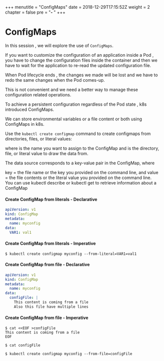 +++
menutitle = "ConfigMaps"
date = 2018-12-29T17:15:52Z
weight = 2
chapter = false
pre = "<b>- </b>"
+++

# ConfigMaps

In this session , we will explore the use of `ConfigMaps`.

If you want to customize the configuration of an application inside a Pod , you have to change the configuration files inside the container and then we have to wait for the application to re-read the updated configuration file.

When Pod lifecycle ends , the changes we made will be lost and we have to redo the same changes when the Pod comes-up.

This is not convenient and we need a better way to manage these configuration related operations.

To achieve a persistent configuration regardless of the Pod state , k8s introduced ConfigMaps.

We can store environmental variables or a file content or both using ConfigMaps in k8s.

Use the `kubectl create configmap` command to create configmaps from directories, files, or literal values:

where <map-name> is the name you want to assign to the ConfigMap and <data-source> is the directory, file, or literal value to draw the data from.

The data source corresponds to a key-value pair in the ConfigMap, where

key = the file name or the key you provided on the command line, and
value = the file contents or the literal value you provided on the command line.
You can use kubectl describe or kubectl get to retrieve information about a ConfigMap


#### Create ConfigMap from literals - Declarative

```yaml
apiVersion: v1
kind: ConfigMap
metadata:
  name: myconfig
data:
  VAR1: val1
```

#### Create ConfigMap from literals - Imperative

```shell
$ kubectl create configmap myconfig --from-literal=VAR1=val1
```

#### Create ConfigMap from file - Declarative

```yaml
apiVersion: v1
kind: ConfigMap
metadata:
  name: myconfig
data:
  configFile: |
    This content is coming from a file
    Also this file have multiple lines
```
#### Create ConfigMap from file - Imperative

```shell
$ cat <<EOF >configFile
This content is coming from a file
EOF
```

```shell
$ cat configFile
```

```shell
$ kubectl create configmap myconfig --from-file=configFile
```
